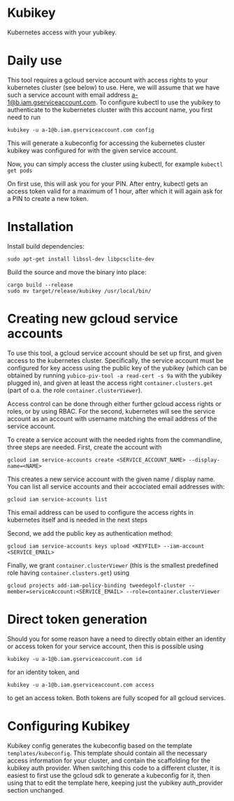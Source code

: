 # Kubikey
Kubernetes access with your yubikey.

# Daily use

This tool requires a gcloud service account with access rights to your kubernetes cluster (see below) to use. Here, we will assume that we have such a service account with email address a-1@b.iam.gserviceaccount.com. To configure kubectl to use the yubikey to authenticate to the kubernetes cluster with this account name, you first need to run

`
kubikey -u a-1@b.iam.gserviceaccount.com config
`

This will generate a kubeconfig for accessing the kubernetes cluster kubikey was configured for with the given service account.

Now, you can simply access the cluster using kubectl, for example
`
kubectl get pods
`

On first use, this will ask you for your PIN. After entry, kubectl gets an access token valid for a maximum of 1 hour, after which it will again ask for a PIN to create a new token.

# Installation

Install build dependencies:
```
sudo apt-get install libssl-dev libpcsclite-dev
```

Build the source and move the binary into place:
```
cargo build --release
sudo mv target/release/kubikey /usr/local/bin/
```

# Creating new gcloud service accounts

To use this tool, a gcloud service account should be set up first, and given access to the kubernetes cluster. Specifically, the service account must be configured for key access using the public key of the yubikey (which can be obtained by running `yubico-piv-tool -a read-cert -s 9a` with the yubikey plugged in), and given at least the access right `container.clusters.get` (part of o.a. the role `container.clusterViewer`).

Access control can be done through either further gcloud access rights or roles, or by using RBAC. For the second, kubernetes will see the service account as an account with username matching the email address of the service account.

To create a service account with the needed rights from the commandline, three steps are needed. First, create the account with
```
gcloud iam service-accounts create <SERVICE_ACCOUNT_NAME> --display-name=<NAME>
```
This creates a new service account with the given name / display name. You can list all service accounts and their accociated email addresses with:
```
gcloud iam service-accounts list
```
This email address can be used to configure the access rights in kubernetes itself and is needed in the next steps

Second, we add the public key as authentication method:
```
gcloud iam service-accounts keys upload <KEYFILE> --iam-account <SERVICE_EMAIL>
```

Finally, we grant `container.clusterViewer` (this is the smallest predefined role having `container.clusters.get`) using
```
gcloud projects add-iam-policy-binding tweedegolf-cluster --member=serviceAccount:<SERVICE_EMAIL> --role=container.clusterViewer
```

# Direct token generation

Should you for some reason have a need to directly obtain either an identity or access token for your service account, then this is possible using
```
kubikey -u a-1@b.iam.gserviceaccount.com id
```
for an identity token, and
```
kubikey -u a-1@b.iam.gserviceaccount.com access
```
to get an access token. Both tokens are fully scoped for all gcloud services.

# Configuring Kubikey

Kubikey config generates the kubeconfig based on the template `templates/kubeconfig`. This template should contain all the necessary access information for your cluster, and contain the scaffolding for the kubikey auth provider. When switching this code to a different cluster, it is easiest to first use the gcloud sdk to generate a kubeconfig for it, then using that to edit the template here, keeping just the yubikey auth_provider section unchanged.
